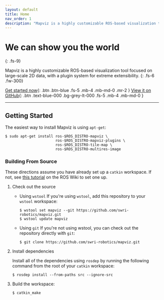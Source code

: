 ```yaml
---
layout: default
title: Home
nav_order: 1
description: "Mapviz is a highly customizable ROS-based visualization tool focused on large-scale 2D data."
---
```


# We can show you the world
{: .fs-9}

Mapviz is a highly customizable ROS-based visualization tool focused on large-scale 2D data, with a plugin system for extreme extensibility.
{: .fs-6 .fw-300}

[Get started now](#getting-started){: .btn .btn-blue .fs-5 .mb-4 .mb-md-0 .mr-2 } [View it on GitHub](https://github.com/swri-robotics/mapviz){: .btn .text-blue-000 .bg-grey-lt-000 .fs-5 .mb-4 .mb-md-0 }

---

## Getting Started

The easiest way to install Mapviz is using `apt-get`:

```
$ sudo apt-get install ros-$ROS_DISTRO-mapviz \
                       ros-$ROS_DISTRO-mapviz-plugins \
                       ros-$ROS_DISTRO-tile-map \
                       ros-$ROS_DISTRO-multires-image
```

### Building From Source

These directions assume you have already set up a `catkin` workspace. If not, see [this tutorial](http://wiki.ros.org/catkin/Tutorials/create_a_workspace) on the ROS Wiki to set one up.

1.  Check out the source
    *   Using `wstool`
        If you're using `wstool`, add this repository to your `wstool` workspace:

        ```
        $ wstool set mapviz --git https://github.com/swri-robotics/mapviz.git
        $ wstool update mapviz
        ```

    *   Using `git`
        If you're not using wstool, you can check out the repository directly with `git`:

        ```
        $ git clone https://github.com/swri-robotics/mapviz.git
        ```

2.  Install dependencies

    Install all of the dependencies using `rosdep` by running the following command from the root of your `catkin` workspace:

    ```
    $ rosdep install --from-paths src --ignore-src
    ```

3.  Build the workspace:

    ```
    $ catkin_make
    ```
